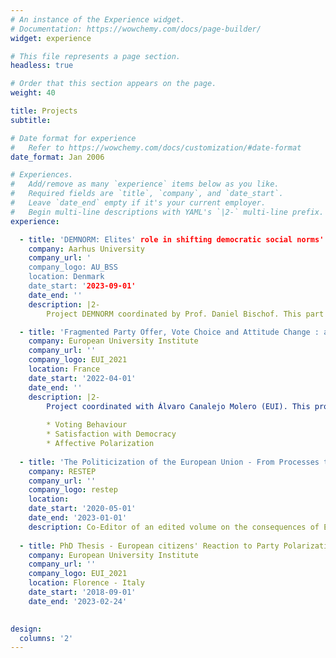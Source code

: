 ```yaml
---
# An instance of the Experience widget.
# Documentation: https://wowchemy.com/docs/page-builder/
widget: experience

# This file represents a page section.
headless: true

# Order that this section appears on the page.
weight: 40

title: Projects
subtitle:

# Date format for experience
#   Refer to https://wowchemy.com/docs/customization/#date-format
date_format: Jan 2006

# Experiences.
#   Add/remove as many `experience` items below as you like.
#   Required fields are `title`, `company`, and `date_start`.
#   Leave `date_end` empty if it's your current employer.
#   Begin multi-line descriptions with YAML's `|2-` multi-line prefix.
experience:

  - title: 'DEMNORM: Elites' role in shifting democratic social norms'
    company: Aarhus University
    company_url: '
    company_logo: AU_BSS
    location: Denmark
    date_start: '2023-09-01'
    date_end: ''
    description: |2-
        Project DEMNORM coordinated by Prof. Daniel Bischof. This part of the project aims to determine whether elites shifted democratic social norms across established democracies in the past 10 years, using a computational text analysis approach. 

  - title: 'Fragmented Party Offer, Vote Choice and Attitude Change : a Study on Right-wing Voters in the 2022 French Presidential Elections'
    company: European University Institute
    company_url: ''
    company_logo: EUI_2021
    location: France
    date_start: '2022-04-01'
    date_end: ''
    description: |2-
        Project coordinated with Álvaro Canalejo Molero (EUI). This project aims to assess the effect of (radical right) new party entry on : 
        
        * Voting Behaviour
        * Satisfaction with Democracy
        * Affective Polarization
        
  - title: 'The Politicization of the European Union - From Processes to Consequences'
    company: RESTEP
    company_url: ''
    company_logo: restep
    location: 
    date_start: '2020-05-01'
    date_end: '2023-01-01'
    description: Co-Editor of an edited volume on the consequences of EU Politicization with Anne-Marie Houde, Thomas Laloux, Heidi Mercenier, Damien Pennetreau and Alban Versailles
    
  - title: PhD Thesis - European citizens' Reaction to Party Polarization - From Partisanship to Electoral Participation
    company: European University Institute
    company_url: ''
    company_logo: EUI_2021
    location: Florence - Italy
    date_start: '2018-09-01'
    date_end: '2023-02-24'
        

design:
  columns: '2'
---
```

